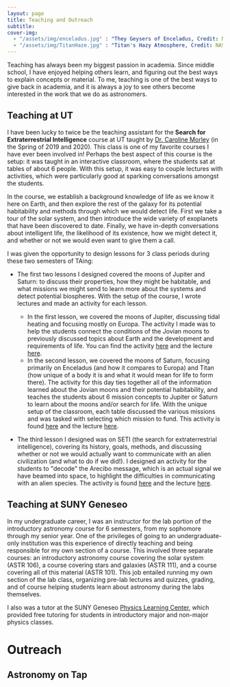 ```yaml
---
layout: page
title: Teaching and Outreach
subtitle:
cover-img:
  - "/assets/img/enceladus.jpg" : "They Geysers of Enceladus, Credit: NASA/JPL-Caltech/SSI"
  - "/assets/img/TitanHaze.jpg" : "Titan's Hazy Atmosphere, Credit: NASA/JPL-Caltech/SSI"
---
```


Teaching has always been my biggest passion in academia. Since middle school, I have enjoyed helping others learn, and figuring out the best ways to explain concepts or material. To me, teaching is one of the best ways to give back in academia, and it is always a joy to see others become interested in the work that we do as astronomers.

## Teaching at UT

I have been lucky to twice be the teaching assistant for the **Search for Extraterrestrial Intelligence** course at UT taught by [Dr. Caroline Morley](https://carolinemorley.com) (in the Spring of 2019 and 2020). This class is one of my favorite courses I have ever been involved in! Perhaps the best aspect of this course is the setup: it was taught in an interactive classroom, where the students sat at tables of about 6 people. With this setup, it was easy to couple lectures with activities, which were particularly good at sparking conversations amongst the students.

In the course, we establish a background knowledge of life as we know it here on Earth, and then explore the rest of the galaxy for its potential habitability and methods through which we would detect life. First we take a tour of the solar system, and then introduce the wide variety of exoplanets that have been discovered to date. Finally, we have in-depth conversations about intelligent life, the likelihood of its existence, how we might detect it, and whether or not we would even want to give them a call.

I was given the opportunity to design lessons for 3 class periods during these two semesters of TAing:
  + The first two lessons I designed covered the moons of Jupiter and Saturn: to discuss their properties, how they might be habitable, and what missions we might send to learn more about the systems and detect potential biospheres. With the setup of the course, I wrote lectures and made an activity for each lesson.
    + In the first lesson, we covered the moons of Jupiter, discussing tidal heating and focusing mostly on Europa. The activity I made was to help the students connect the conditions of the Jovian moons to previously discussed topics about Earth and the development and requirements of life. You can find the activity [here](/assets/pubs/jovianmoons_activity.pdf) and the lecture [here](/assets/pubs/jovianmoons_lecture.pdf).
    + In the second lesson, we covered the moons of Saturn, focusing primarily on Enceladus (and how it compares to Europa) and Titan (how unique of a body it is and what it would mean for life to form there). The activity for this day ties together all of the information learned about the Jovian moons and their potential habitability, and teaches the students about 6 mission concepts to Jupiter or Saturn to learn about the moons and/or search for life. With the unique setup of the classroom, each table discussed the various missions and was tasked with selecting which mission to fund. This activity is found [here](/assets/pubs/jovianmissions_activity.pdf) and the lecture [here](/assets/pubs/jovianmissions_lecture.pdf).

  + The third lesson I designed was on SETI (the search for extraterrestrial intelligence), covering its history, goals, methods, and discussing whether or not we would actually want to communicate with an alien civilization (and what to do if we did!). I designed an activity for the students to "decode" the Arecibo message, which is an actual signal we have beamed into space, to highlight the difficulties in communicating with an alien species. The activity is found [here](/assets/pubs/setimessage_activity.pdf) and the lecture [here](/assets/pubs/seti_lecture.pdf).

## Teaching at SUNY Geneseo

In my undergraduate career, I was an instructor for the lab portion of the introductory astronomy course for 6 semesters, from my sophomore through my senior year. One of the privileges of going to an undergraduate-only institution was this experience of directly teaching and being responsible for my own section of a course. This involved three separate courses: an introductory astronomy course covering the solar system (ASTR 106), a course covering stars and galaxies (ASTR 111), and a course covering all of this material (ASTR 101). This job entailed running my own section of the lab class, organizing pre-lab lectures and quizzes, grading, and of course helping students learn about astronomy during the labs themselves.

I also was a tutor at the SUNY Geneseo [Physics Learning Center](https://www.geneseo.edu/~pogo/PLC/Tutors.htm), which provided free tutoring for students in introductory major and non-major physics classes.

# Outreach

## Astronomy on Tap
